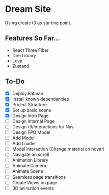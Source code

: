 # Dream Site

Using create t3 as starting point.

## Features So Far...

- React Three Fiber
- Drei Library
- Leva
- Zustand

## To-Do

- [x] Deploy Batman
- [x] Install known dependencies
- [x] Project Structure
- [x] Set up basic scene
- [x] Design Intro Page
- [ ] Design Internal Page
- [ ] Design UI/Interactions for Nav
- [ ] Design FPO Model
- [ ] Add Model
- [ ] Add Loader
- [ ] Model Interaction (Change material on hover)
- [ ] Navigate on scroll
- [ ] Animation Library
- [ ] Animate Camera
- [ ] Animate Scene
- [ ] Seamless page transitions
- [ ] Create Views on page
- [ ] 3D animation events
